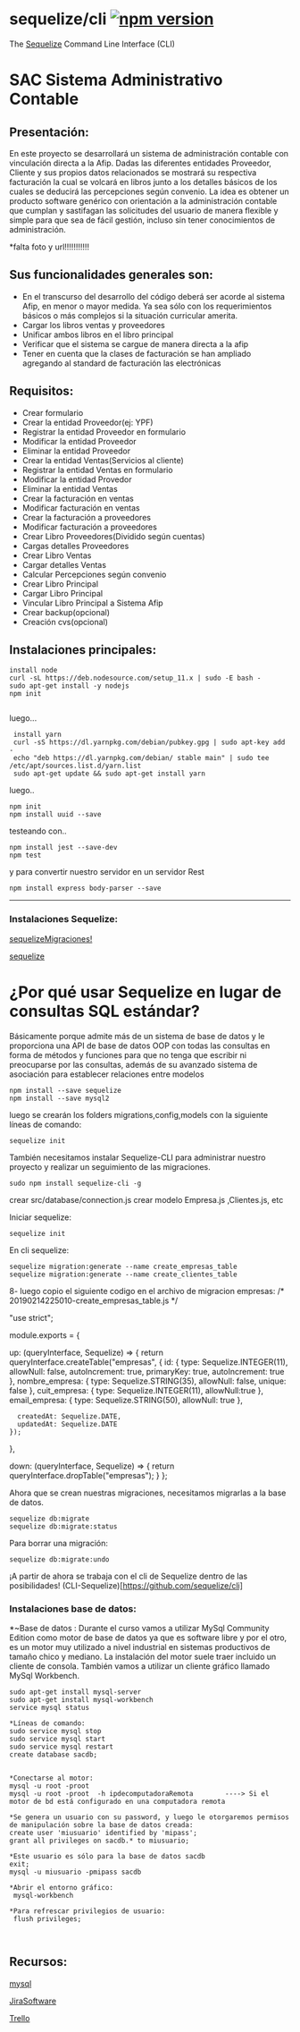 # sequelize/cli [![npm version](https://badge.fury.io/js/sequelize-cli.svg)](https://badge.fury.io/js/sequelize-cli)

The [Sequelize](https://sequelize.org) Command Line Interface (CLI)

# SAC Sistema Administrativo Contable

## Presentación:

 En este proyecto se desarrollará un sistema de administración contable con vinculación directa a la Afip.
 Dadas las diferentes entidades Proveedor, Cliente y sus propios datos relacionados se mostrará su respectiva facturación la cual se volcará 
en libros junto a los detalles básicos de los cuales se deducirá las percepciones según convenio.
 La idea es obtener un producto software genérico con orientación a la administración contable que cumplan y sastifagan las solicitudes
del usuario de manera flexible y simple para que sea de fácil gestión, incluso sin tener conocimientos de administración.


  *falta foto y url!!!!!!!!!!!

## Sus funcionalidades generales son:

- En el transcurso del desarrollo del código deberá ser acorde al sistema Afip, en menor o mayor medida. Ya sea
 sólo con los requerimientos básicos o más complejos si la situación curricular amerita.
- Cargar los libros ventas y proveedores 
- Unificar ambos libros en el libro principal
- Verificar que el sistema se cargue de manera directa a la afip
- Tener en cuenta que la clases de facturación se han ampliado agregando al standard de facturación las electrónicas

## Requisitos:
- Crear formulario
- Crear la entidad Proveedor(ej: YPF)
- Registrar la entidad Proveedor en formulario
- Modificar la entidad Proveedor
- Eliminar la entidad Proveedor
- Crear la entidad Ventas(Servicios al cliente)
- Registrar la entidad Ventas en formulario
- Modificar la entidad Provedor
- Eliminar la entidad Ventas
- Crear la facturación en ventas
- Modificar facturación en ventas
- Crear la facturación a proveedores
- Modificar facturación a proveedores
- Crear Libro Proveedores(Dividido según cuentas)
- Cargas detalles Proveedores
- Crear Libro Ventas
- Cargar detalles Ventas
- Calcular Percepciones según convenio
- Crear Libro Principal
- Cargar Libro Principal
- Vincular Libro Principal a Sistema Afip
- Crear backup(opcional)
- Creación cvs(opcional)


## Instalaciones principales:
  ~~~
  install node
  curl -sL https://deb.nodesource.com/setup_11.x | sudo -E bash -
  sudo apt-get install -y nodejs 
  npm init 


  ~~~
luego...
~~~
 install yarn
 curl -sS https://dl.yarnpkg.com/debian/pubkey.gpg | sudo apt-key add -
 echo "deb https://dl.yarnpkg.com/debian/ stable main" | sudo tee /etc/apt/sources.list.d/yarn.list
 sudo apt-get update && sudo apt-get install yarn
~~~
luego..
~~~
npm init
npm install uuid --save
~~~
testeando con..
~~~
npm install jest --save-dev
npm test
~~~
y para convertir nuestro servidor en un servidor Rest
~~~
npm install express body-parser --save
~~~
___
 
 
 
 
### Instalaciones Sequelize:


[sequelizeMigraciones!](https://rosolutions.com.mx/blog/index.php/2018/08/06/como-usar-un-orm-en-node-js/)

[sequelize](https://ipenywis.com/tutorials/Learn-Sequelize-ORM-on-Node.js-with-MySQL-From-Scratch-in-One-Video)

#  ¿Por qué usar Sequelize en lugar de consultas SQL estándar?


Básicamente porque admite más de un sistema de base de datos y le proporciona una API de base de datos OOP con todas las consultas en forma de métodos y funciones para que no tenga que escribir ni preocuparse por las consultas, además de su avanzado sistema de asociación para establecer relaciones entre modelos

~~~
npm install --save sequelize
npm install --save mysql2
~~~
luego se crearán los folders migrations,config,models con la siguiente líneas de comando:
~~~
sequelize init
~~~

También necesitamos instalar Sequelize-CLI para administrar nuestro proyecto y realizar un seguimiento de las migraciones.
~~~
sudo npm install sequelize-cli -g 
~~~

crear src/database/connection.js 
crear modelo Empresa.js ,Clientes.js, etc

Iniciar sequelize:
~~~
sequelize init 
~~~

En cli sequelize:
~~~
sequelize migration:generate --name create_empresas_table
sequelize migration:generate --name create_clientes_table
~~~

8- luego copio el siguiente codigo en el archivo de migracion empresas:
/* 20190214225010-create_empresas_table.js */

"use strict";

module.exports = {
  <!-- up: transforma el estado actual de los modelos. -->
  up: (queryInterface, Sequelize) => {
    return queryInterface.createTable("empresas", {
      id: {
        type: Sequelize.INTEGER(11),
        allowNull: false,
        autoIncrement: true,
        primaryKey: true,
        autoIncrement: true
      },
      nombre_empresa: {
        type: Sequelize.STRING(35),
        allowNull: false,
        unique: false
      },
      cuit_empresa: {
        type: Sequelize.INTEGER(11),
        allowNull:true
      },
      email_empresa: {
        type: Sequelize.STRING(50),
        allowNull: true
      },
      
      createdAt: Sequelize.DATE,
      updatedAt: Sequelize.DATE
    });
  },

<!-- down: revierte alguna funcionalidad específica. -->
  down: (queryInterface, Sequelize) => {
    return queryInterface.dropTable("empresas");
  }
};

Ahora que se crean nuestras migraciones, necesitamos migrarlas a la base de datos.
~~~
sequelize db:migrate
sequelize db:migrate:status
~~~
Para borrar una migración:
~~~
sequelize db:migrate:undo    
~~~

¡A partir de ahora se trabaja con el cli de Sequelize dentro de las posibilidades!
(CLI-Sequelize)[https://github.com/sequelize/cli]







### Instalaciones base de datos:

*~Base de datos :
 Durante el curso vamos a utilizar MySql Community Edition como motor de base de datos ya que es software libre y por el otro, es un motor
 muy utilizado a nivel industrial en sistemas productivos de tamaño chico y mediano.
 La instalación del motor suele traer incluido un cliente de consola. También vamos a utilizar un cliente gráfico llamado MySql Workbench.

 ~~~
 sudo apt-get install mysql-server
 sudo apt-get install mysql-workbench
 service mysql status 
 
 *Líneas de comando:
 sudo service mysql stop
 sudo service mysql start
 sudo service mysql restart
 create database sacdb;


 *Conectarse al motor:
 mysql -u root -proot 
 mysql -u root -proot  -h ipdecomputadoraRemota        ----> Si el motor de bd está configurado en una computadora remota
 
 *Se genera un usuario con su password, y luego le otorgaremos permisos de manipulación sobre la base de datos creada:
 create user 'miusuario' identified by 'mipass';
 grant all privileges on sacdb.* to miusuario; 

 *Este usuario es sólo para la base de datos sacdb
 exit;
 mysql -u miusuario -pmipass sacdb

 *Abrir el entorno gráfico:
  mysql-workbench
  
 *Para refrescar privilegios de usuario:
  flush privileges;



 ~~~
 
 
 
 
 
 ## Recursos:
 
[mysql](https://www.jveweb.net/archivo/2011/03/manejando-mysql-desde-la-linea-de-comandos.html)

[JiraSoftware](https://software-a-medida.atlassian.net)

[Trello](https://trello.com/b/wgBQkeNf/sac-sistema-administrativo-contable)
 

